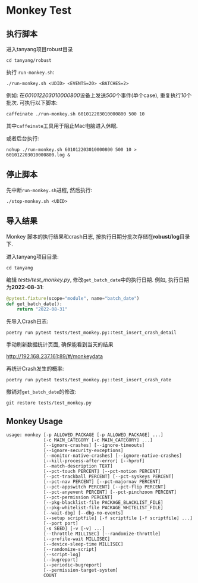 # Monkey Test

## 执行脚本

进入tanyang项目robust目录

```shell
cd tanyang/robust
```

执行 `run-monkey.sh`:

```shell
./run-monkey.sh <UDID> <EVENTS=20> <BATCHES=2>
```

例如: 在*601012203010000800*设备上发送*500*个事件(单个case), 重复执行*10*个批次. 可执行以下脚本:

```shell
caffeinate ./run-monkey.sh 601012203010000800 500 10
```

其中`caffeinate`工具用于阻止Mac电脑进入休眠.

或者后台执行:

```shell
nohup ./run-monkey.sh 601012203010000800 500 10 > 601012203010000800.log &
```

## 停止脚本

先中断`run-monkey.sh`进程, 然后执行:

```shell
./stop-monkey.sh <UDID>
```

## 导入结果

Monkey 脚本的执行结果和crash日志, 按执行日期分批次存储在**robust/log**目录下.

进入tanyang项目目录:

```shell
cd tanyang
```

编辑 *tests/test_monkey.py*, 修改`get_batch_date`中的执行日期. 例如, 执行日期为**2022-08-31**:

```python
@pytest.fixture(scope="module", name="batch_date")
def get_batch_date():
    return "2022-08-31"
```

先导入Crash日志:

```shell
poetry run pytest tests/test_monkey.py::test_insert_crash_detail
```

手动刷新数据统计页面, 确保能看到当天的结果

<http://192.168.237.161:89/#/monkeydata>

再统计Crash发生的概率:

```shell
poetry run pytest tests/test_monkey.py::test_insert_crash_rate
```

撤销对`get_batch_date`的修改:

```shell
git restore tests/test_monkey.py
```

## Monkey Usage

```text
usage: monkey [-p ALLOWED_PACKAGE [-p ALLOWED_PACKAGE] ...]
              [-c MAIN_CATEGORY [-c MAIN_CATEGORY] ...]
              [--ignore-crashes] [--ignore-timeouts]
              [--ignore-security-exceptions]
              [--monitor-native-crashes] [--ignore-native-crashes]
              [--kill-process-after-error] [--hprof]
              [--match-description TEXT]
              [--pct-touch PERCENT] [--pct-motion PERCENT]
              [--pct-trackball PERCENT] [--pct-syskeys PERCENT]
              [--pct-nav PERCENT] [--pct-majornav PERCENT]
              [--pct-appswitch PERCENT] [--pct-flip PERCENT]
              [--pct-anyevent PERCENT] [--pct-pinchzoom PERCENT]
              [--pct-permission PERCENT]
              [--pkg-blacklist-file PACKAGE_BLACKLIST_FILE]
              [--pkg-whitelist-file PACKAGE_WHITELIST_FILE]
              [--wait-dbg] [--dbg-no-events]
              [--setup scriptfile] [-f scriptfile [-f scriptfile] ...]
              [--port port]
              [-s SEED] [-v [-v] ...]
              [--throttle MILLISEC] [--randomize-throttle]
              [--profile-wait MILLISEC]
              [--device-sleep-time MILLISEC]
              [--randomize-script]
              [--script-log]
              [--bugreport]
              [--periodic-bugreport]
              [--permission-target-system]
              COUNT
```

